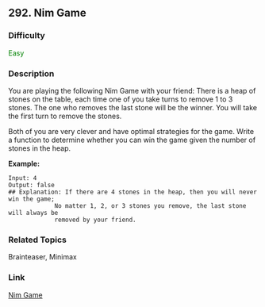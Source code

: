 ## 292. Nim Game
### Difficulty

 <font color=green>Easy</font>

### Description

You are playing the following Nim Game with your friend: There is a heap of
stones on the table, each time one of you take turns to remove 1 to 3 stones.
The one who removes the last stone will be the winner. You will take the first
turn to remove the stones.

Both of you are very clever and have optimal strategies for the game. Write a
function to determine whether you can win the game given the number of stones
in the heap.

**Example:**
            Input: 4    Output: false     ## Explanation: If there are 4 stones in the heap, then you will never win the game;                 No matter 1, 2, or 3 stones you remove, the last stone will always be                  removed by your friend.


### Related Topics

Brainteaser, Minimax


### Link
[Nim Game](https://leetcode.com/problems/nim-game)
